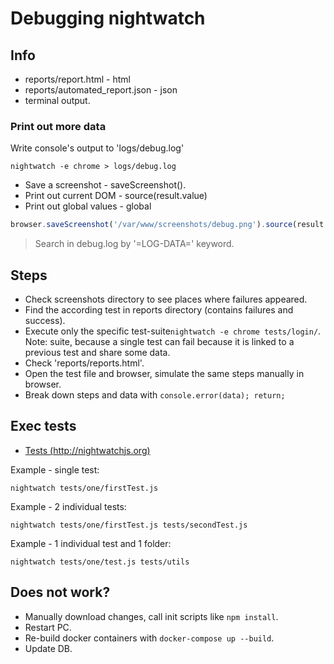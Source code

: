 # Debugging nightwatch

## Info

* reports/report.html - html
* reports/automated_report.json - json
* terminal output.

### Print out more data

Write console's output to 'logs/debug.log'

```shell
nightwatch -e chrome > logs/debug.log
```

* Save a screenshot - saveScreenshot().
* Print out current DOM - source(result.value)
* Print out global values - global

```js
browser.saveScreenshot('/var/www/screenshots/debug.png').source(result => console.log('=LOG-DATA=', global, result.value)); return;
```
> Search in debug.log by '=LOG-DATA=' keyword.

## Steps

* Check screenshots directory to see places where failures appeared.
* Find the according test in reports directory (contains failures and success).
* Execute only the specific test-suite`nightwatch -e chrome tests/login/`. Note: suite, because a single test can fail because it is linked to a previous test and share some data.
* Check 'reports/reports.html'.
* Open the test file and browser, simulate the same steps manually in browser.
* Break down steps and data with `console.error(data); return;`

## Exec tests

* [Tests (http://nightwatchjs.org)](http://nightwatchjs.org/guide/#tests-source)

Example - single test:

```shell
nightwatch tests/one/firstTest.js
```

Example - 2 individual tests:

```shell
nightwatch tests/one/firstTest.js tests/secondTest.js
```

Example - 1 individual test and 1 folder:

```shell
nightwatch tests/one/test.js tests/utils
```

## Does not work?

* Manually download changes, call init scripts like `npm install`.
* Restart PC.
* Re-build docker containers with `docker-compose up --build`.
* Update DB.